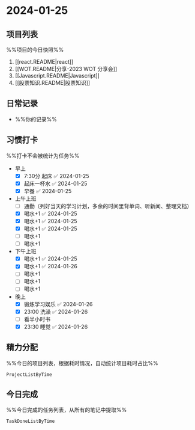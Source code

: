 # 2024-01-25

## 项目列表
%%项目的今日快照%%
1. [[react.README|react]]
2. [[WOT.README|分享-2023 WOT 分享会]]
3. [[Javascript.README|Javascript]]
4. [[股票知识.README|股票知识]]

## 日常记录
- %%你的记录%%

## 习惯打卡
%%打卡不会被统计为任务%%
- 早上
	- [x] 7:30分 起床 ✅ 2024-01-25
	- [x] 起床一杯水 ✅ 2024-01-25
	- [x] 早餐 ✅ 2024-01-25
- 上午上班
	- [ ] 通勤（列好当天的学习计划，多余的时间里背单词、听新闻、整理文档）
	- [x] 喝水+1 ✅ 2024-01-25
	- [x] 喝水+1 ✅ 2024-01-25
	- [x] 喝水+1 ✅ 2024-01-25
	- [ ] 喝水+1
	- [ ] 喝水+1
- 下午上班
	- [x] 喝水+1 ✅ 2024-01-25
	- [x] 喝水+1 ✅ 2024-01-26
	- [ ] 喝水+1
	- [ ] 喝水+1
	- [ ] 喝水+1
-  晚上
	- [x] 锻炼学习娱乐 ✅ 2024-01-26
	- [x] 23:00 洗澡 ✅ 2024-01-26
	- [ ] 看半小时书
	- [x] 23:30 睡觉 ✅ 2024-01-26

## 精力分配
%%今日的项目列表，根据耗时情况，自动统计项目耗时占比%%
```PeriodicPARA
ProjectListByTime
```

## 今日完成
%%今日完成的任务列表，从所有的笔记中提取%%
```PeriodicPARA
TaskDoneListByTime
```
